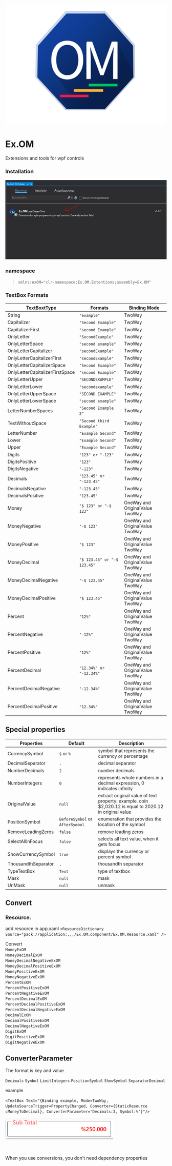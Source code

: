![OM](https://raw.githubusercontent.com/EliezerVM/Ex.OM/master/OM.png)
# Ex.OM
Extensions and tools for wpf controls

### Installation
![Instalacion](https://raw.githubusercontent.com/EliezerVM/Ex.OM/master/Intalacion.PNG)

### namespace
> `xmlns:exOM="clr-namespace:Ex.OM.Extentions;assembly=Ex.OM"`


### TextBox Formats

TextBoxtType | Formats       | Binding Mode
------------ | ------------- | ------------
String | `"example"`| TwoWay
Capitalizer | `"Second Example"`| TwoWay
CapitalizerFirst | `"second Example"` | TwoWay
OnlyLetter | `"SecondExample"` | TwoWay
OnlyLetterSpace | `"second example"` | TwoWay
OnlyLetterCapitalizer | `"secondExample"` | TwoWay
OnlyLetterCapitalizerFirst | `"secondExample"` | TwoWay
OnlyLetterCapitalizerSpace | `"Second Example"` | TwoWay
OnlyLetterCapitalizerFirstSpace | `"second Example"`| TwoWay
OnlyLetterUpper | `"SECONDEXAMPLE"` | TwoWay
OnlyLetterLower | `"secondexample"` | TwoWay
OnlyLetterUpperSpace | `"SECOND EXAMPLE"` | TwoWay
OnlyLetterLowerSpace | `"second example"` | TwoWay
LetterNumberSpaces | `"Second Example 2"` | TwoWay
TextWithoutSpace | `"Second third Example"` | TwoWay
LetterNumber | `"Example Second"` | TwoWay
Lower | `"Example Second"` | TwoWay
Upper | `"Example Second"` | TwoWay
Digits | `"123" or "-123"` | TwoWay
DigitsPositive | `"123"` | TwoWay
DigitsNegative | `"-123"` | TwoWay
Decimals | `"123.45" or "-123.45"` | TwoWay
DecimalsNegative | `"-123.45"` | TwoWay
DecimalsPositive | `"123.45"` | TwoWay
Money | `"$ 123" or "-$ 123"` | OneWay and OriginalValue TwoWay
MoneyNegative | `"-$ 123"` | OneWay and OriginalValue TwoWay
MoneyPositive | `"$ 123"` | OneWay and OriginalValue TwoWay
MoneyDecimal | `"$ 123.45" or "-$ 123.45"` | OneWay and OriginalValue TwoWay
MoneyDecimalNegative | `"-$ 123.45"` | OneWay and OriginalValue TwoWay
MoneyDecimalPositive | `"$ 123.45"` | OneWay and OriginalValue TwoWay
Percent | `"12%"` | OneWay and OriginalValue TwoWay
PercentNegative | `"-12%"` | OneWay and OriginalValue TwoWay
PercentPositive | `"12%"` | OneWay and OriginalValue TwoWay
PercentDecimal | `"12.34%" or "-12.34%"` | OneWay and OriginalValue TwoWay
PercentDecimalNegative | `"-12.34%"` | OneWay and OriginalValue TwoWay
PercentDecimalPositive | `"12.34%"` | OneWay and OriginalValue TwoWay


## Special properties
Properties | Default | Description
---------- | ------- | -----------
CurrencySymbol | `$` or `%` | symbol that represents the currency or percentage
DecimalSeparator | `.` | decimal separator
NumberDecimals | `2` | number decimals
NumberIntegers | `0` | represents whole numbers in a decimal expression, 0 indicates infinity
OriginalValue | `null` | extract original value of text property: example. coin $2,020.12 is equal to 2020.12 in original value
PositionSymbol | `BeforeSymbol` or `AfterSymbol`| enumeration that provides the location of the symbol
RemoveLeadingZeros | `false` | remove leading zeros
SelectAllInFocus | `false` | selects all text value, when it gets focus
ShowCurrencySymbol | `true` | displays the currency or percent symbol
ThousandthSeparator | `,` | thousandth separator
TypeTextBox | `Text` | type of textbox
Mask | `null` | mask
UnMask | `null` | unmask

## Convert

### Resource.
add resource in app.xaml `<ResourceDictionary Source="pack://application:,,,/Ex.OM;component/Ex.OM.Resource.xaml" />`


Convert <br>
`MoneyExOM` <br>
`MoneyDecimalExOM`<br>
`MoneyDecimalNegativeExOM` <br>
`MoneyDecimalPositiveExOM` <br>
`MoneyPositiveExOM` <br>
`MoneyNegativeExOM` <br>
`PercentExOM` <br>
`PercentPositiveExOM` <br>
`PercentNegativeExOM` <br>
`PercentDecimalExOM` <br>
`PercentDecimalPositiveExOM` <br>
`PercentDecimalNegativeExOM` <br>
`DecimalExOM` <br>
`DecimalPositiveExOM`<br>
`DecimalNegativeExOM`<br>
`DigitExOM`<br>
`DigitPositiveExOM`<br>
`DigitNegativeExOM`<br>

## ConverterParameter
The format is key and value

`Decimals`
`Symbol`
`LimitIntegers`
`PositionSymbol`
`ShowSymbol`
`SeparatorDecimal`

example

`<TextBox
Text="{Binding example, Mode=TwoWay, UpdateSourceTrigger=PropertyChanged, Converter={StaticResource cMoneyToDecimal}, ConverterParameter='Decimals:3, Symbol:%'}"/>`
<br>


![Result](https://raw.githubusercontent.com/EliezerVM/Ex.OM/master/SubTotal.png)

<br>


When you use conversions, you don't need dependency properties

